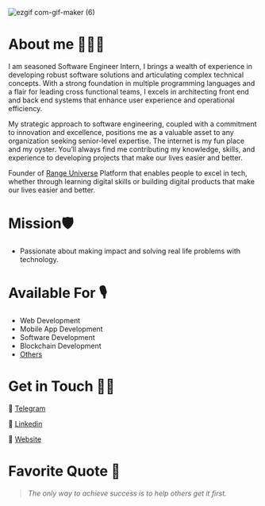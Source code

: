 
![ezgif com-gif-maker (6)](https://scontent.flos1-2.fna.fbcdn.net/v/t39.30808-6/453478117_452193294470600_5778309075254763533_n.png?stp=dst-png_s960x960&_nc_cat=100&ccb=1-7&_nc_sid=cc71e4&_nc_eui2=AeFxGzQrwK3vig7osZLMjhhmVcw5bUxP08dVzDltTE_Tx48aRQlZvIT6BcsHvoaXjB8pL8O7aioZwxLVMI7q1ZnL&_nc_ohc=gmb_yMe67cQQ7kNvgEJYJ_a&_nc_zt=23&_nc_ht=scontent.flos1-2.fna&oh=00_AYCr0QGoq7Bfc2pYMllJJRnGkZa6mXSoDUqWRnyPa4icRw&oe=66CB6718)





# About me 👨🏾‍💻
I am seasoned Software Engineer Intern, I brings a wealth of experience in developing robust software solutions and articulating complex technical concepts. With a strong foundation in multiple programming languages and a flair for leading cross functional teams, I excels in architecting front end and back end systems that enhance user experience and operational efficiency.

My strategic approach to software engineering, coupled with a commitment to innovation and excellence, positions me as a valuable asset to any organization seeking senior-level expertise. The internet is my fun place and my oyster. You’ll always find me contributing my knowledge, skills, and experience to developing projects that make our lives easier and better.

Founder of [Range Universe](https://www.rangeuniverse.org) Platform that enables people to excel in tech, whether through learning digital skills or building digital products that make our lives easier and better.

# Mission🛡
- Passionate about making impact and solving real life problems with technology. 

# Available For 🎙
- Web Development
- Mobile App Development
- Software Development
- Blockchain Development
- [Others](https://www.kingsleynwoye.com)

# Get in Touch 👍🏽
🔗 [Telegram](https://t.me/kingsleynwoye)

🔗 [Linkedin](https://www.linkedin.com/in/kingsleynwoye/)

🔗 [Website](https://www.kingsleynwoye.com)

# Favorite Quote 📖
> _The only way to achieve success is to help others get it first._
